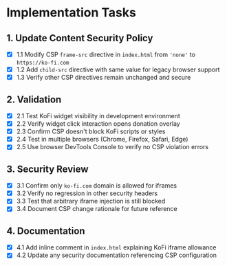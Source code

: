 # Implementation Tasks

## 1. Update Content Security Policy
- [x] 1.1 Modify CSP `frame-src` directive in `index.html` from `'none'` to `https://ko-fi.com`
- [x] 1.2 Add `child-src` directive with same value for legacy browser support
- [x] 1.3 Verify other CSP directives remain unchanged and secure

## 2. Validation
- [x] 2.1 Test KoFi widget visibility in development environment
- [x] 2.2 Verify widget click interaction opens donation overlay
- [x] 2.3 Confirm CSP doesn't block KoFi scripts or styles
- [x] 2.4 Test in multiple browsers (Chrome, Firefox, Safari, Edge)
- [x] 2.5 Use browser DevTools Console to verify no CSP violation errors

## 3. Security Review
- [x] 3.1 Confirm only `ko-fi.com` domain is allowed for iframes
- [x] 3.2 Verify no regression in other security headers
- [x] 3.3 Test that arbitrary iframe injection is still blocked
- [x] 3.4 Document CSP change rationale for future reference

## 4. Documentation
- [x] 4.1 Add inline comment in `index.html` explaining KoFi iframe allowance
- [x] 4.2 Update any security documentation referencing CSP configuration
